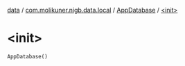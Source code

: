 [data](../../index.md) / [com.molikuner.nigb.data.local](../index.md) / [AppDatabase](index.md) / [&lt;init&gt;](./-init-.md)

# &lt;init&gt;

`AppDatabase()`